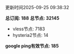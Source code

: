 更新时间2025-09-25 09:38:32

**总订阅: 188**
**总节点: 32145**
- vless节点: 7183
- hysteria2节点: 14

**google ping有效节点: 185**

